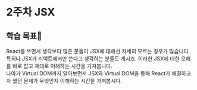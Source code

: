 # 2주차 JSX

## 학습 목표🚀

React를 쓰면서 생각보다 많은 분들이 JSX에 대해선 자세히 모르는 경우가 많습니다.  
특히나 JSX가 리액트에서만 쓴다고 생각하는 분들도 계시죠. 이러한 JSX에 대한 오해를 바로 잡고 제대로 이해하는 시간을 가져봅니다.  
나아가 Virtual DOM까지 알아보면서 JSX와 Virtual DOM을 통해 React가 해결하고자 했던 문제가 무엇인지 이해하는 시간을 가져봅시다.
